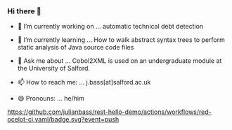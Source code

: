 ### Hi there 👋 

<!--
**julianbass/julianbass** is a ✨ _special_ ✨ repository because its `README.md` (this file) appears on your GitHub profile.

Here are some ideas to get you started: -->

- 🔭 I’m currently working on ...
automatic technical debt detection

- 🌱 I’m currently learning ...
How to walk abstract syntax trees to perform static analysis of Java source code files

- 💬 Ask me about ...
Cobol2XML is used on an undergraduate module at the University of Salford.

- 📫 How to reach me: ...
j.bass[at]salford.ac.uk
- 😄 Pronouns: ...
he/him

<!--
- ⚡ Fun fact: ...
One dark night camping in the Ethiopian countryside, I was surrounded by gunmen from the local militia, who had mistaken me for an invading Eritrean insurgent.
-->

https://github.com/julianbass/rest-hello-demo/actions/workflows/red-ocelot-ci.yaml/badge.svg?event=push
